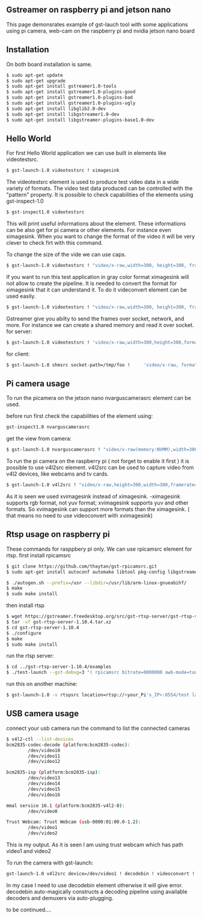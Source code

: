 ## Gstreamer on raspberry pi and jetson nano
This page demonsrates example of gst-lauch tool with some applications using pi camera, web-cam on the raspberry pi and nvidia jetson nano board

## Installation
On both board installation is same. 

```bash
$ sudo apt-get update
$ sudo apt-get upgrade
$ sudo apt-get install gstreamer1.0-tools
$ sudo apt-get install gstreamer1.0-plugins-good
$ sudo apt-get install gstreamer1.0-plugins-bad
$ sudo apt-get install gstreamer1.0-plugins-ugly
$ sudo apt-get install libglib2.0-dev
$ sudo apt-get install libgstreamer1.0-dev
$ sudo apt-get install libgstreamer-plugins-base1.0-dev
```

## Hello World
For first Hello World application we can use built in elements like videotestsrc.

```bash
$ gst-launch-1.0 videotestsrc ! ximagesink
```
The videotestsrc element is used to produce test video data in a wide variety of formats. The video test data produced can be controlled with the "pattern" property.
It is possible to check capabilities of the elements using gst-inspect-1.0
```bash
$ gst-inspect1.0 videotestsrc
```
This will print useful informations about the element. These informations can be also get for pi camera or other elements. For instance even ximagesink. When you want to change the format of the video it will be very clever to check firt with this command.

To change the size of the vide we can use caps.
```bash
$ gst-launch-1.0 videotestsrc ! "video/x-raw,width=300, height=300, framerate=30/1! ximagesink
```
If you want to run this test application in gray color format ximagesink will not allow to create the pipeline. It is needed to convert the format for ximagesink that it can understand it. To do it videconvert element can be used easily.

```bash
$ gst-launch-1.0 videotestsrc ! "video/x-raw,width=300, height=300, framerate=30/1, format=GRAY16_LE" ! videoconvert ! ximagesink
```
Gstreamer give you abilty to send the frames over socket, network, and more.
For instance we can create a shared memory and read it over socket.
for server:
```bash
$ gst-launch-1.0 videotestsrc ! 'video/x-raw,width=300,height=300,format=(string)I420,framerate=(fraction)60/1' ! videoconvert ! shmsink socket-path=/tmp/foo shm-size=20000000
```
for client:
```bash
$ gst-launch-1.0 shmsrc socket-path=/tmp/foo !     'video/x-raw, format=(string)I420, width=(int)300, height=(int)300, framerate=(fraction)15/1' ! videoconvert ! ximagesink
```

## Pi camera usage  
To run the picamera on the jetson nano nvarguscamerasrc element can be used.

before run first check the capabilities of the element using:
```bash
gst-inspect1.0 nvarguscamerasrc
```
get the view from camera:

```bash
$ gst-launch-1.0 nvarguscamerasrc ! "video/x-raw(memory:NVMM),width=300, height=300, framerate=30/1, format=NV12" ! nvvidconv flip-method=1 ! nvegltransform ! nveglglessink -e
```
To run the pi camera on the raspberry pi ( not forget to enable it first ) it is possible to use v4l2src element.
v4l2src can be used to capture video from v4l2 devices, like webcams and tv cards.
```bash
$ gst-launch-1.0 v4l2src ! "video/x-raw,height=300,width=300,framerate=30/1" ! xvimagesink`
```
As it is seen we used xvimagesink instead of ximagesink. -ximagesink supports rgb format, not yuv format; xvimagesink supports yuv and other formats. So xvimagesink can support more formats than the ximagesink. ( that means no need to use videoconvert with xvimagesink)

## Rtsp usage on raspberry pi  
These commands for rasppbery pi only.
We can use rpicamsrc element for rtsp.
first install rpicamsrc
```bash
$ git clone https://github.com/thaytan/gst-rpicamsrc.git
$ sudo apt-get install autoconf automake libtool pkg-config libgstreamer1.0-dev libgstreamer-plugins-base1.0-dev libraspberrypi-dev 

$ ./autogen.sh --prefix=/usr --libdir=/usr/lib/arm-linux-gnueabihf/
$ make
$ sudo make install
```
then install rtsp 
```bash
$ wget https://gstreamer.freedesktop.org/src/gst-rtsp-server/gst-rtsp-server-1.10.4.tar.xz
$ tar -xf gst-rtsp-server-1.10.4.tar.xz 
$ cd gst-rtsp-server-1.10.4
$ ./configure
$ make
$ sudo make install
```
run the rtsp server:
```bash
$ cd ../gst-rtsp-server-1.10.4/examples
$ ./test-launch --gst-debug=3 "( rpicamsrc bitrate=8000000 awb-mode=tungsten preview=false ! video/x-h264, width=640, height=480, framerate=30/1 ! h264parse ! rtph264pay name=pay0 pt=96 )"
```
run this on another machine:
```bash
$ gst-launch-1.0 -v rtspsrc location=rtsp://<your_Pi's_IP>:8554/test latency=0 buffer-mode=auto ! decodebin ! videoconvert ! autovideosink sync=false
```

## USB camera usage
connect your usb camera run the command to list the connected cameras
```bash
$ v4l2-ctl --list-devices
bcm2835-codec-decode (platform:bcm2835-codec):
        /dev/video10
        /dev/video11
        /dev/video12

bcm2835-isp (platform:bcm2835-isp):
        /dev/video13
        /dev/video14
        /dev/video15
        /dev/video16

mmal service 16.1 (platform:bcm2835-v4l2-0):
        /dev/video0

Trust Webcam: Trust Webcam (usb-0000:01:00.0-1.2):
        /dev/video1
        /dev/video2
```
This is my output. As it is seen I am using trust webcam which has path video1 and video2

To run the camera with gst-launch:
```bash
gst-launch-1.0 v4l2src device=/dev/video1 ! decodebin ! videoconvert ! ximagesink
```
In my case I need to use decodebin element otherwise it will give error.
decodebin auto-magically constructs a decoding pipeline using available decoders and demuxers via auto-plugging.

to be continued....










